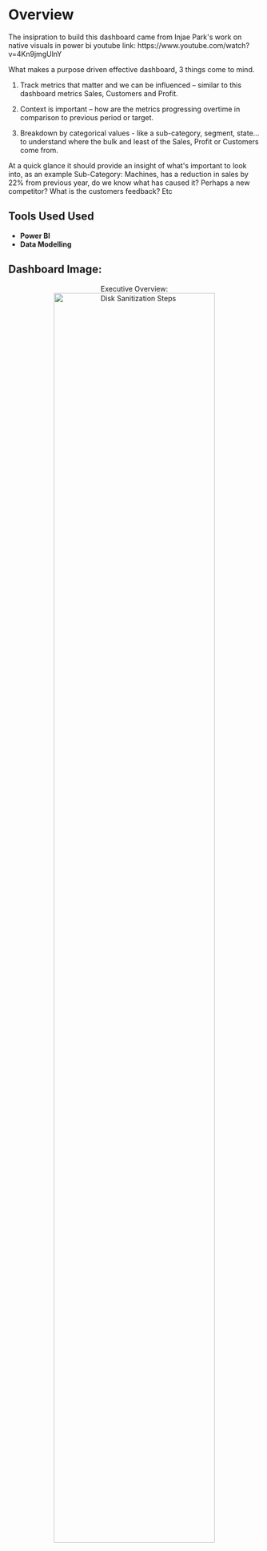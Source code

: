 <h1>Overview</h1>
The insipration to build this dashboard came from Injae Park's work on native visuals in power bi youtube link: https://www.youtube.com/watch?v=4Kn9jmgUlnY

What makes a purpose driven effective dashboard, 3 things come to mind.

1. Track metrics that matter and we can be influenced – similar to this dashboard metrics Sales, Customers and Profit. 

2. Context is important – how are the metrics progressing overtime in comparison to previous period or target.

3. Breakdown by categorical values - like a sub-category, segment, state... to understand where the bulk and least of the Sales, Profit or Customers come from.

At a quick glance it should provide an insight of what's important to look into, as an example Sub-Category: Machines, has a reduction in sales by 22% from previous year, do we know what has caused it? Perhaps a new competitor? What is the customers feedback? Etc 
<br />

<h2>Tools Used Used</h2>

- <b>Power BI</b> 
- <b>Data Modelling</b>

<h2>Dashboard Image:</h2>

<p align="center">
Executive Overview: <br/>
<img src="https://i.postimg.cc/gJYM1sDg/Dashboard.jpg" height="80%" width="80%" alt="Disk Sanitization Steps"/>
<br />
<br />


<!--
 ```diff
- text in red
+ text in green
! text in orange
# text in gray
@@ text in purple (and bold)@@
```
--!>
